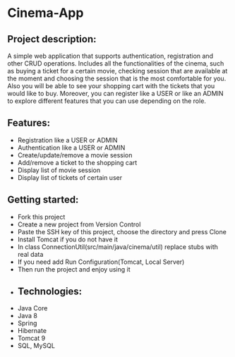 # Cinema-App
## Project description:
A simple web application that supports authentication, registration and other CRUD operations.
Includes all the functionalities of the cinema, such as buying a ticket for a certain movie, checking session 
that are available at the moment and choosing the session
that is the most comfortable for you. Also you will be able to see your shopping cart with the tickets
that you would like to buy.
Moreover, you can register like a USER or like an ADMIN to explore different features that you can use
depending on the role.
## Features:
- Registration like a USER or ADMIN
- Authentication like a USER or ADMIN
- Create/update/remove a movie session
- Add/remove a ticket to the shopping cart
- Display list of movie session
- Display list of tickets of certain user
## Getting started:
- Fork this project
- Create a new project from Version Control
- Paste the SSH key of this project, choose the directory and press Clone
- Install Tomcat if you do not have it
- In class ConnectionUtil(src/main/java/cinema/util) replace stubs with real data
- If you need add Run Configuration(Tomcat, Local Server)
- Then run the project and enjoy using it
- ## Technologies:
- Java Core
- Java 8
- Spring
- Hibernate
- Tomcat 9
- SQL, MySQL
